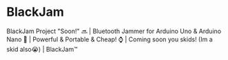 # BlackJam
BlackJam Project "Soon!" 🔜 | Bluetooth Jammer for Arduino Uno &amp; Arduino Nano 🥶 | Powerful &amp; Portable &amp; Cheap! ⌚ | Coming soon you skids! (Im a skid also😭) | BlackJam™
